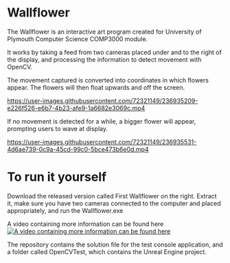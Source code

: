 # Wallflower
The Wallflower is an interactive art program created for University of Plymouth Computer Science COMP3000 module.

It works by taking a feed from two cameras placed under and to the right of the display, and processing the information to detect movement with OpenCV.

The movement captured is converted into coordinates in which flowers appear. The flowers will then float upwards and off the screen.


https://user-images.githubusercontent.com/72321149/236935209-e226f526-e6b7-4b23-afe9-1a6682e3069c.mp4


If no movement is detected for a while, a bigger flower will appear, prompting users to wave at display.


https://user-images.githubusercontent.com/72321149/236935531-4d6ae739-0c9a-45cd-99c0-5bce473b6e0d.mp4


# To run it yourself
Download the released version called First Wallflower on the right. Extract it, make sure you have two cameras connected to the computer and placed appropriately, and run the Wallflower.exe


A video containing more information can be found here
[![A video containing more information can be found here](https://img.youtube.com/vi/NB6KwNcECvs/maxresdefault.jpg)](https://www.youtube.com/watch?v=NB6KwNcECvs)


The repository contains the solution file for the test console application, and a folder called OpenCVTest, which contains the Unreal Engine project.
